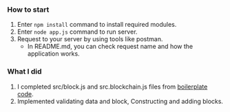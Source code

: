 ### How to start

1. Enter `npm install` command to install required modules.
2. Enter `node app.js` command to run server.
3. Request to your server by using tools like postman.  
    - In README.md, you can check request name and how the application works.

### What I did

1. I completed src/block.js and src.blockchain.js files from [boilerplate code](https://s3.amazonaws.com/video.udacity-data.com/topher/2019/April/5cae1b26_project-1-v2-boilerplate/project-1-v2-boilerplate.zip).
2. Implemented validating data and block, Constructing and adding blocks.